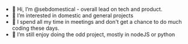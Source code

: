 - 👋 Hi, I’m @sebdomestical - overall lead on tech and product.
- 👀 I’m interested in domestic and general projects
- 🌱 I spend all my time in meetings and don't get a chance to do much coding these days. 
- 💞️ I’m still enjoy doing the odd project, mostly in nodeJS or python


